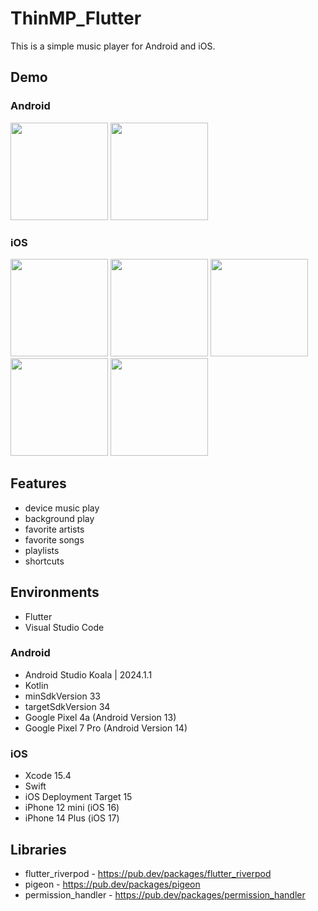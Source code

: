 # ThinMP_Flutter

This is a simple music player for Android and iOS.

## Demo

### Android
<img src="https://github.com/user-attachments/assets/b3e8f140-171b-46ba-8523-d3d78193488a" width="156"> <img src="https://github.com/user-attachments/assets/c48e396c-e7f7-40aa-a72b-36d530055dd6" width="156">

### iOS

<img src="https://github.com/user-attachments/assets/b56e829c-f3a7-4932-84bc-8336579c3504" width="156"> <img src="https://github.com/user-attachments/assets/2d9079de-5da5-428e-a1a9-6f9b6411cf09" width="156"> <img src="https://github.com/user-attachments/assets/917b5f8c-b4d5-4d15-8385-c64deafdc830" width="156"> <img src="https://github.com/user-attachments/assets/ce7beb33-00a7-4bd7-a679-2bcb1429e777" width="156"> <img src="https://github.com/user-attachments/assets/f40e8108-b300-44eb-9b58-53cf5f81d37f" width="156">


## Features

* device music play
* background play
* favorite artists
* favorite songs
* playlists
* shortcuts


## Environments

* Flutter
* Visual Studio Code

### Android

* Android Studio Koala | 2024.1.1
* Kotlin
* minSdkVersion 33
* targetSdkVersion 34
* Google Pixel 4a (Android Version 13)
* Google Pixel 7 Pro (Android Version 14)

### iOS

* Xcode 15.4
* Swift
* iOS Deployment Target 15
* iPhone 12 mini (iOS 16)
* iPhone 14 Plus (iOS 17)

## Libraries

* flutter_riverpod - https://pub.dev/packages/flutter_riverpod
* pigeon - https://pub.dev/packages/pigeon
* permission_handler - https://pub.dev/packages/permission_handler
